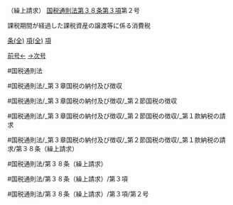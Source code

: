 （繰上請求）
[国税通則法第３８条第３項](国税通則法＿＿＿＿＿第３８条第３項)第２号

課税期間が経過した課税資産の譲渡等に係る消費税

[条(全)](国税通則法＿＿＿＿＿第３８条_.md)    [項(全)](国税通則法＿＿＿＿＿第３８条第３項_.md)    [項](国税通則法＿＿＿＿＿第３８条第３項.md)

[前号←](国税通則法＿＿＿＿＿第３８条第３項第１号.md)    [→次号](国税通則法＿＿＿＿＿第３８条第３項第３号.md)

#国税通則法

#国税通則法/_第３章国税の納付及び徴収

#国税通則法/_第３章国税の納付及び徴収/_第２節国税の徴収

#国税通則法/_第３章国税の納付及び徴収/_第２節国税の徴収/_第１款納税の請求

#国税通則法/_第３章国税の納付及び徴収/_第２節国税の徴収/_第１款納税の請求/第３８条（繰上請求）

#国税通則法/第３８条（繰上請求）

#国税通則法/第３８条（繰上請求）/第３項

#国税通則法/第３８条（繰上請求）/第３項/第２号

